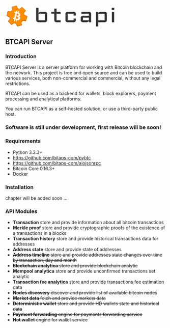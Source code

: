 
<img src="doc/btcapi.png" width="350">


## BTCAPI Server

### Introduction

BTCAPI Server is a server platform for working with Bitcoin blockchain and the network. 
This project is free and open source and can be used to build various services, 
both non-commercial and commercial, without any legal restrictions.

BTCAPI can be used as a backend for wallets, block explorers, payment processing and analytical platforms.

You can run BTCAPI as a self-hosted solution, or use a third-party public host.


### Software is still under development, first release will be soon!

### Requirements

* Python 3.3.3+
* https://github.com/bitaps-com/pybtc
* https://github.com/bitaps-com/aiojsonrpc
* Bitcoin Core 0.16.3+
* Docker

### Installation

chapter will be added soon ...

### API Modules

* **Transaction** store and provide information about all bitcoin transactions
* **Merkle proof** store and provide cryptographic proofs of the existence of a transactions in a blocks
* **Transaction history** store and provide historical transactions data for addresses 
* **Address state** store and provide state of addresses
* ~~**Address timeline** store and provide addresses state changes over time by transaction, day and month~~
* ~~**Blockchain analytica** store and provide blockchain analytic~~
* **Mempool analytica** store and provide unconfirmed transactions set analytic
* **Transaction fee analytica** store and provide transactions fee estimation data
* ~~**Nodes discovery** discover and provide list of available bitcoin nodes~~
* ~~**Market data** fetch and provide markets data~~
* ~~**Deterministic wallet** store and provide HD wallets state and historical data~~
* ~~**Payment forwarding** engine for payments forwarding service~~
* ~~**Hot wallet** engine for wallet service~~





 